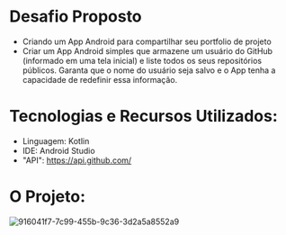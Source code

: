 # Desafio Proposto
- Criando um App Android para compartilhar seu portfolio de projeto 
- Criar um App Android simples que armazene um usuário do GitHub (informado em uma tela inicial) e liste todos os seus repositórios públicos. Garanta que o nome do usuário seja salvo e o App tenha a capacidade de redefinir essa informação.

# Tecnologias e Recursos Utilizados:
- Linguagem: Kotlin
- IDE: Android Studio
- "API": https://api.github.com/

# O Projeto:
![916041f7-7c99-455b-9c36-3d2a5a8552a9](https://github.com/LarissaFrid/desafio-github-search/assets/142504700/adb2baee-bc3f-4829-8358-b70474b3bdca)
